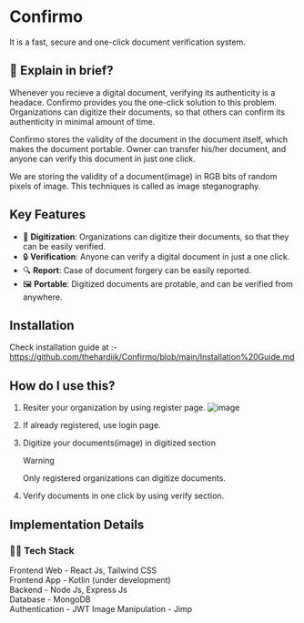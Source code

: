 # Confirmo

It is a fast, secure and one-click document verification system.

## 👀 Explain in brief?

Whenever you recieve a digital document, verifying its authenticity is a headace. Confirmo provides you the one-click solution to this problem. Organizations can digitize their documents, so that others can confirm its authenticity in minimal amount of time.

Confirmo stores the validity of the document in the document itself, which makes the document portable. Owner can transfer his/her document, and anyone can verify this document in just one click.

We are storing the validity of a document(image) in RGB bits of random pixels of image. This techniques is called as image steganography.

## Key Features

- 📇 **Digitization**: Organizations can digitize their documents, so that they can be easily verified.
- 🔒 **Verification**: Anyone can verify a digital document in just a one click.
- 🔍 **Report**: Case of document forgery can be easily reported.
- 🖼️ **Portable**: Digitized documents are protable, and can be verified from anywhere.

  
## Installation

Check installation guide at :- https://github.com/thehardiik/Confirmo/blob/main/Installation%20Guide.md

## How do I use this?


1. Resiter your organization by using register page.
    <img  alt="image" src="">
    
2. If already registered, use login page.

3. Digitize your documents(image) in digitized section

    > [!WARNING]
    > Only registered organizations can digitize documents.

4. Verify documents in one click by using verify section.

## Implementation Details

### 👨‍💻 Tech Stack

Frontend Web - React Js, Tailwind CSS <br>
Frontend App - Kotlin (under development) <br>
Backend - Node Js, Express Js <br>
Database - MongoDB <br>
Authentication - JWT
Image Manipulation - Jimp

   
  








